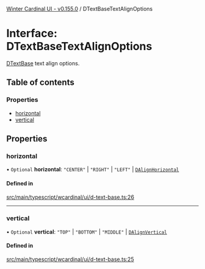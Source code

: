 [Winter Cardinal UI - v0.155.0](../index.md) / DTextBaseTextAlignOptions

# Interface: DTextBaseTextAlignOptions

[DTextBase](../classes/DTextBase.md) text align options.

## Table of contents

### Properties

- [horizontal](DTextBaseTextAlignOptions.md#horizontal)
- [vertical](DTextBaseTextAlignOptions.md#vertical)

## Properties

### horizontal

• `Optional` **horizontal**: ``"CENTER"`` \| ``"RIGHT"`` \| ``"LEFT"`` \| [`DAlignHorizontal`](../index.md#dalignhorizontal)

#### Defined in

[src/main/typescript/wcardinal/ui/d-text-base.ts:26](https://github.com/winter-cardinal/winter-cardinal-ui/blob/v0.155.0/src/main/typescript/wcardinal/ui/d-text-base.ts#L26)

___

### vertical

• `Optional` **vertical**: ``"TOP"`` \| ``"BOTTOM"`` \| ``"MIDDLE"`` \| [`DAlignVertical`](../index.md#dalignvertical)

#### Defined in

[src/main/typescript/wcardinal/ui/d-text-base.ts:25](https://github.com/winter-cardinal/winter-cardinal-ui/blob/v0.155.0/src/main/typescript/wcardinal/ui/d-text-base.ts#L25)
